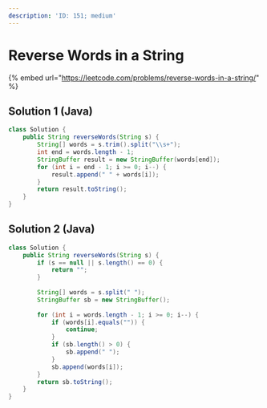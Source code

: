 ```yaml
---
description: 'ID: 151; medium'
---
```


# Reverse Words in a String

{% embed url="https://leetcode.com/problems/reverse-words-in-a-string/" %}

## Solution 1 \(Java\)

```java
class Solution {
    public String reverseWords(String s) {
        String[] words = s.trim().split("\\s+");
        int end = words.length - 1;
        StringBuffer result = new StringBuffer(words[end]);
        for (int i = end - 1; i >= 0; i--) {
            result.append(" " + words[i]);
        }
        return result.toString();
    }
}
```

## Solution 2 \(Java\)

```java
class Solution {
    public String reverseWords(String s) {
        if (s == null || s.length() == 0) {
            return "";
        }
        
        String[] words = s.split(" ");
        StringBuffer sb = new StringBuffer();
        
        for (int i = words.length - 1; i >= 0; i--) {
            if (words[i].equals("")) {
                continue;
            }
            if (sb.length() > 0) {
                sb.append(" ");
            }
            sb.append(words[i]);
        }
        return sb.toString();
    }
}
```

